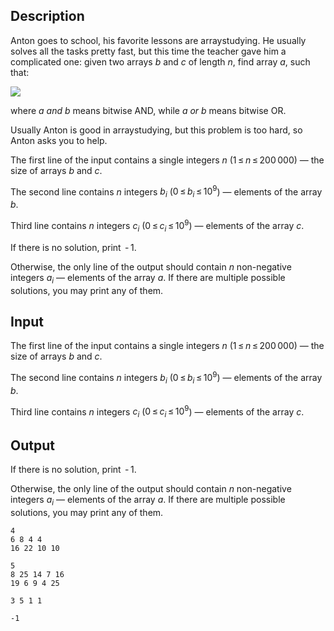 ## Description

<div><p>Anton goes to school, his favorite lessons are arraystudying. He usually solves all the tasks pretty fast, but this time the teacher gave him a complicated one: given two arrays <span class="tex-span"><i>b</i></span> and <span class="tex-span"><i>c</i></span> of length <span class="tex-span"><i>n</i></span>, find array <span class="tex-span"><i>a</i></span>, such that:</p><p><img align="middle" class="tex-formula" src="file://culf40Vn.png" style="max-width: 100.0%;max-height: 100.0%;"></p><p>where <span class="tex-span"><i>a</i>&nbsp;<i>and</i>&nbsp;<i>b</i></span> means bitwise AND, while <span class="tex-span"><i>a</i>&nbsp;<i>or</i>&nbsp;<i>b</i></span> means bitwise OR.</p><p>Usually Anton is good in arraystudying, but this problem is too hard, so Anton asks you to help.</p></div><div class="input-specification"><p>The first line of the input contains a single integers <span class="tex-span"><i>n</i></span> (<span class="tex-span">1 ≤ <i>n</i> ≤ 200 000</span>)&nbsp;— the size of arrays <span class="tex-span"><i>b</i></span> and <span class="tex-span"><i>c</i></span>.</p><p>The second line contains <span class="tex-span"><i>n</i></span> integers <span class="tex-span"><i>b</i><sub class="lower-index"><i>i</i></sub></span> (<span class="tex-span">0 ≤ <i>b</i><sub class="lower-index"><i>i</i></sub> ≤ 10<sup class="upper-index">9</sup></span>)&nbsp;— elements of the array <span class="tex-span"><i>b</i></span>.</p><p>Third line contains <span class="tex-span"><i>n</i></span> integers <span class="tex-span"><i>c</i><sub class="lower-index"><i>i</i></sub></span> (<span class="tex-span">0 ≤ <i>c</i><sub class="lower-index"><i>i</i></sub> ≤ 10<sup class="upper-index">9</sup></span>)&nbsp;— elements of the array <span class="tex-span"><i>c</i></span>.</p></div><div class="output-specification"><p>If there is no solution, print <span class="tex-span"> - 1</span>.</p><p>Otherwise, the only line of the output should contain <span class="tex-span"><i>n</i></span> non-negative integers <span class="tex-span"><i>a</i><sub class="lower-index"><i>i</i></sub></span>&nbsp;— elements of the array <span class="tex-span"><i>a</i></span>. If there are multiple possible solutions, you may print any of them.</p></div>

## Input

<p>The first line of the input contains a single integers <span class="tex-span"><i>n</i></span> (<span class="tex-span">1 ≤ <i>n</i> ≤ 200 000</span>)&nbsp;— the size of arrays <span class="tex-span"><i>b</i></span> and <span class="tex-span"><i>c</i></span>.</p><p>The second line contains <span class="tex-span"><i>n</i></span> integers <span class="tex-span"><i>b</i><sub class="lower-index"><i>i</i></sub></span> (<span class="tex-span">0 ≤ <i>b</i><sub class="lower-index"><i>i</i></sub> ≤ 10<sup class="upper-index">9</sup></span>)&nbsp;— elements of the array <span class="tex-span"><i>b</i></span>.</p><p>Third line contains <span class="tex-span"><i>n</i></span> integers <span class="tex-span"><i>c</i><sub class="lower-index"><i>i</i></sub></span> (<span class="tex-span">0 ≤ <i>c</i><sub class="lower-index"><i>i</i></sub> ≤ 10<sup class="upper-index">9</sup></span>)&nbsp;— elements of the array <span class="tex-span"><i>c</i></span>.</p>

## Output

<p>If there is no solution, print <span class="tex-span"> - 1</span>.</p><p>Otherwise, the only line of the output should contain <span class="tex-span"><i>n</i></span> non-negative integers <span class="tex-span"><i>a</i><sub class="lower-index"><i>i</i></sub></span>&nbsp;— elements of the array <span class="tex-span"><i>a</i></span>. If there are multiple possible solutions, you may print any of them.</p>





```input1
4
6 8 4 4
16 22 10 10

```




```input2
5
8 25 14 7 16
19 6 9 4 25

```




```output1
3 5 1 1 

```




```output2
-1

```


